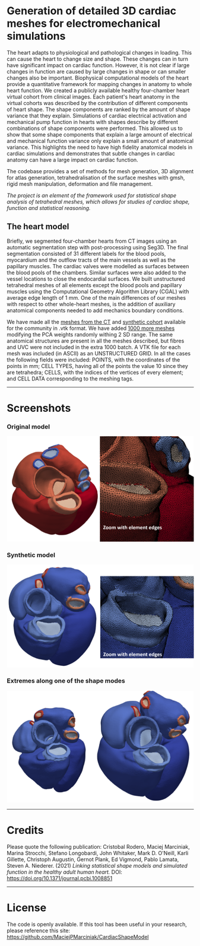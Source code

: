 # Generation of detailed 3D cardiac meshes for electromechanical simulations
The heart adapts to physiological and pathological changes in loading. This can cause the heart to change size and shape. These changes can in turn have significant impact
on cardiac function. However, it is not clear if large changes in function are caused by large changes in shape or can smaller changes also be important. Biophysical
computational models of the heart provide a quantitative framework for mapping changes in anatomy to whole heart function. We created a publicly available healthy
four-chamber heart virtual cohort from clinical images. Each patient's heart anatomy in the virtual cohorts was described by the contribution of different components of heart
shape. The shape components are ranked by the amount of shape variance that they explain. Simulations of cardiac electrical activation and mechanical pump function in
hearts with shapes describe by different combinations of shape components were performed. This allowed us to show that some shape components that explain a large
amount of electrical and mechanical function variance only explain a small amount of anatomical variance. This highlights the need to have high fidelity anatomical models in
cardiac simulations and demonstrates that subtle changes in cardiac anatomy can have a large impact on cardiac function.

The codebase provides a set of methods for mesh generation, 3D alignment for atlas generation, tetrahedralisation of the
surface meshes with gmsh, rigid mesh manipulation, deformation and file management. 

*The project is an element of the framework used for statistical shape analysis of tetrahedral meshes, which allows for 
studies of cardiac shape, function and statistical reasoning.*

## The heart model
Briefly, we segmented four-chamber hearts from CT images using an automatic segmentation step with post-processing using Seg3D. The final segmentation consisted of 31
different labels for the blood pools, myocardium and the outflow tracts of the main vessels as well as the papillary muscles. The cardiac valves were modelled as surfaces
between the blood pools of the chambers. Similar surfaces were also added to the vessel locations to close the endocardial surfaces. We built unstructured tetrahedral meshes of
all elements except the blood pools and papillary muscles using the Computational Geometry Algorithm Library (CGAL) with average edge length of 1 mm. One of
the main differences of our meshes with respect to other whole-heart meshes, is the addition of auxiliary anatomical components needed to add mechanics boundary
conditions.

We have made all the [meshes from the CT](https://doi.org/10.5281/zenodo.4590294) and
 [synthetic cohort](https://doi.org/10.5281/zenodo.4593739) available for the
community in .vtk format. We
have added [1000 more meshes](https://doi.org/10.5281/zenodo.4506930) modifying the PCA weights randomly withing 2 SD
range. The same anatomical structures are present in all the meshes
described, but fibres and UVC were not included in the extra 1000 batch.
A VTK file for each mesh was included (in ASCII) as an UNSTRUCTURED GRID. In all
the cases the following fields were included: POINTS, with the coordinates of the points
in mm; CELL TYPES, having all of the points the value 10 since they are tetrahedra;
CELLS, with the indices of the vertices of every element; and CELL DATA corresponding
to the meshing tags.

---
# Screenshots
### Original model
![smooth plots](images/OriginalComplete.png  "One of the original meshes")

### Synthetic model
![smooth plots](images/SyntheticComplete.png  "Synthetic mesh with random mode weights")

### Extremes along one of the shape modes
![smooth plots](images/ExtremeComplete.png  "Extreme shapes")

---
# Credits
Please quote the following publication:
Cristobal Rodero, Maciej Marciniak, Marina Strocchi, Stefano Longobardi, John Whitaker, Mark D. O'Neill, Karli Gillette,
Christoph Augustin, Gernot Plank, Ed Vigmond, Pablo Lamata, Steven A. Niederer. (2021) *Linking statistical shape models and simulated function in
the healthy adult human heart.* DOI: https://doi.org/10.1371/journal.pcbi.1008851

---
# License
The code is openly available. If this tool has been useful in your research, please reference this site: 
https://github.com/MaciejPMarciniak/CardiacShapeModel
